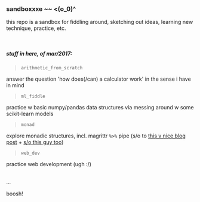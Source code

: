 
### sandboxxxe ~~ <(o_0)^ 

this repo is a sandbox for fiddling around, sketching out ideas, learning new technique, practice, etc.

<br>

##### stuff in here, of mar/2017:

> `arithmetic_from_scratch` 

answer the question 'how does(/can) a calculator work' in the sense i have in mind 

> `ml_fiddle` 

practice w basic numpy/pandas data structures via messing around w some scikit-learn models

> `monad` 

explore monadic structures, incl. magrittr `%>%` pipe (s/o to [this v nice blog post](http://www.win-vector.com/blog/2016/08/the-magrittr-monad/) + [s/o this guy too](http://randomlydistributedthoughts.blogspot.com/2014/06/using-writer-monads-in-r.html))

> `web_dev` 

practice web development (ugh :/)

<br>
...
<br>

boosh!